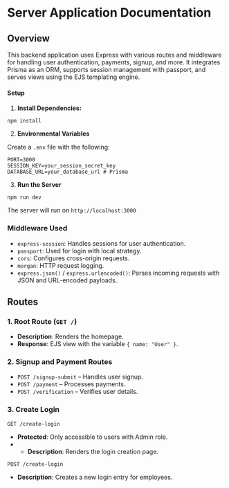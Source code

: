 # Server Application Documentation
## Overview
This backend application uses Express with various routes and middleware for handling user authentication, payments, signup, and more. It integrates Prisma as an ORM, supports session management with passport, and serves views using the EJS templating engine.


#### Setup

1. **Install Dependencies:**

```
npm install 

```

2. **Environmental Variables**

Create a `.env` file with the following:


```
PORT=3000
SESSION_KEY=your_session_secret_key
DATABASE_URL=your_database_url # Prisma
```

3. **Run the Server**

```
npm run dev

```

The server will run on `http://localhost:3000`

### Middleware Used

- `express-session`: Handles sessions for user authentication.
- `passport`: Used for login with local strategy.
- `cors`: Configures cross-origin requests.
- `morgan`: HTTP request logging.
- `express.json()` / `express.urlencoded()`: Parses incoming requests with JSON and URL-encoded payloads..

## Routes

### 1. Root Route (`GET /`)

- **Description**: Renders the homepage.
- **Response**: EJS view with the variable `{ name: "User" }`.

### 2. Signup and Payment Routes

- `POST /signup-submit` – Handles user signup.
- `POST /payment` – Processes payments.
- `POST /verification` – Verifies user details.

### 3. Create Login

`GET /create-login`

- **Protected**: Only accessible to users with Admin role.
- - **Description**: Renders the login creation page.

`POST /create-login`
- **Description**: Creates a new login entry for employees.



